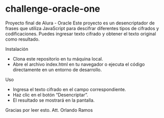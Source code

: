 # challenge-oracle-one
Proyecto final de Alura - Oracle
Este proyecto es un desencriptador de frases que utiliza JavaScript para descifrar diferentes tipos de cifrados y codificaciones. Puedes ingresar texto cifrado y obtener el texto original como resultado.

Instalación
- Clona este repositorio en tu máquina local.
- Abre el archivo index.html en tu navegador o ejecuta el código directamente en un entorno de desarrollo.

Uso
- Ingresa el texto cifrado en el campo correspondiente.
- Haz clic en el botón “Desencriptar”.
- El resultado se mostrará en la pantalla.

Gracias por leer esto.
Att. Orlando Ramos
